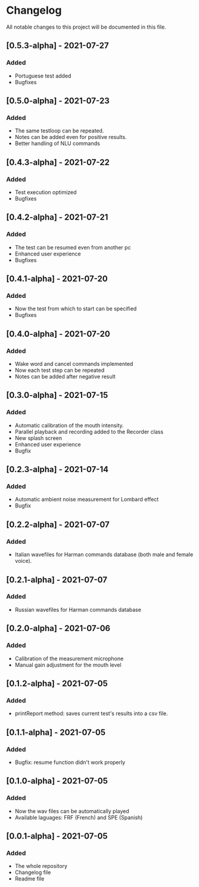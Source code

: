# Changelog
All notable changes to this project will be documented in this file.

## [0.5.3-alpha] - 2021-07-27
### Added
- Portuguese test added
- Bugfixes

## [0.5.0-alpha] - 2021-07-23
### Added
- The same testloop can be repeated.
- Notes can be added even for positive results.
- Better handling of NLU commands

## [0.4.3-alpha] - 2021-07-22
### Added
- Test execution optimized
- Bugfixes

## [0.4.2-alpha] - 2021-07-21
### Added
- The test can be resumed even from another pc
- Enhanced user experience
- Bugfixes

## [0.4.1-alpha] - 2021-07-20
### Added
- Now the test from which to start can be specified
- Bugfixes

## [0.4.0-alpha] - 2021-07-20
### Added
- Wake word and cancel commands implemented
- Now each test step can be repeated
- Notes can be added after negative result

## [0.3.0-alpha] - 2021-07-15
### Added
- Automatic calibration of the mouth intensity.
- Parallel playback and recording added to the Recorder class
- New splash screen
- Enhanced user experience
- Bugfix

## [0.2.3-alpha] - 2021-07-14
### Added
- Automatic ambient noise measurement for Lombard effect
- Bugfix

## [0.2.2-alpha] - 2021-07-07
### Added
- Italian wavefiles for Harman commands database (both male and female voice).

## [0.2.1-alpha] - 2021-07-07
### Added
- Russian wavefiles for Harman commands database

## [0.2.0-alpha] - 2021-07-06
### Added
- Calibration of the measurement microphone
- Manual gain adjustment for the mouth level

## [0.1.2-alpha] - 2021-07-05
### Added
- printReport method: saves current test's results into a csv file.

## [0.1.1-alpha] - 2021-07-05
### Added
- Bugfix: resume function didn't work properly

## [0.1.0-alpha] - 2021-07-05
### Added
- Now the wav files can be automatically played
- Available laguages: FRF (French) and SPE (Spanish)

## [0.0.1-alpha] - 2021-07-05
### Added
- The whole repository
- Changelog file
- Readme file
